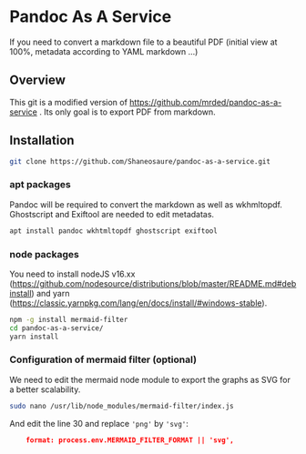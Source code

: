# Pandoc As A Service
If you need to convert a markdown file to a beautiful PDF (initial view at 100%, metadata according to YAML markdown ...)

## Overview

This git is a modified version of https://github.com/mrded/pandoc-as-a-service . Its only goal is to export PDF from markdown.

## Installation
```bash
git clone https://github.com/Shaneosaure/pandoc-as-a-service.git
``` 

### apt packages
Pandoc will be required to convert the markdown as well as wkhmltopdf. Ghostscript and Exiftool are needed to edit metadatas.
```bash
apt install pandoc wkhtmltopdf ghostscript exiftool
```

### node packages
You need to install nodeJS v16.xx (https://github.com/nodesource/distributions/blob/master/README.md#debinstall) and yarn (https://classic.yarnpkg.com/lang/en/docs/install/#windows-stable).

```bash
npm -g install mermaid-filter
cd pandoc-as-a-service/
yarn install
```

### Configuration of mermaid filter (optional)
We need to edit the mermaid node module to export the graphs as SVG for a better scalability. 
```bash
sudo nano /usr/lib/node_modules/mermaid-filter/index.js
```
And edit the line 30 and replace `'png'` by `'svg'`:
```json
    format: process.env.MERMAID_FILTER_FORMAT || 'svg',
```

